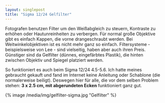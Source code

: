 ```yaml
---
layout: singlepost
title: "Sigma 12/24 Gelfilter"
---
```


Fotografen benutzen Filter um den Weißabgleich zu steuern, Kontraste zu erhöhen oder Hautunreinheiten zu verbergen. Für normal große Objektive gibt es einfach Kappen, die vorne drangeschraubt werden. Bei Weitwinkelobjektiven ist es nicht mehr ganz so einfach. Filtersysteme - beispielsweise von Lee - sind vielseitig, haben aber auch ihren Preis. Günstiger sind da Gelfilter (dünnes, eingefärbtes Plastik), die hinten zwischen Objektiv und Spiegel platziert werden.

So funktioniert es auch beim Sigma 12/24 4.5-5.6. Ich hatte meines gebraucht gekauft und fand im Internet keine Anleitung oder Schablone (die normalerweise beiligt). Deswegen hier für alle, die vor dem selben Problem stehen: **3 x 2.5 cm, mit abgerundeten Ecken** funktioniert ganz gut.

{% image /media/img/gelfilter-sigma.jpg "Gelfilter" %}